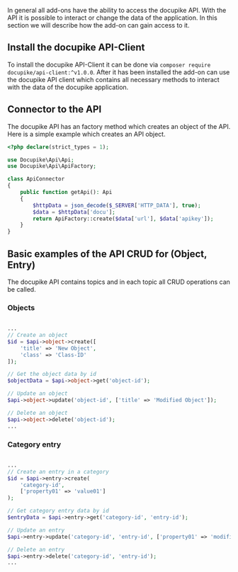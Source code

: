 In general all add-ons have the ability to access the docupike API.
With the API it is possible to interact or change the data of the application.
In this section we will describe how the add-on can gain access to it.

## Install the docupike API-Client

To install the docupike API-Client it can be done via `composer require docupike/api-client:^v1.0.0`.
After it has been installed the add-on can use the docupike API client which contains all necessary
methods to interact with the data of the docupike application.

## Connector to the API

The docupike API has an factory method which creates an object of the API. Here is a simple example which 
creates an API object.

```php
<?php declare(strict_types = 1);

use Docupike\Api\Api;
use Docupike\Api\ApiFactory;

class ApiConnector
{
    public function getApi(): Api
    {
        $httpData = json_decode($_SERVER['HTTP_DATA'], true);
        $data = $httpData['docu'];
        return ApiFactory::create($data['url'], $data['apikey']);
    }
}
```

## Basic examples of the API CRUD for (Object, Entry)

The docupike API contains topics and in each topic all CRUD operations can be called.

### Objects
```php

...
// Create an object
$id = $api->object->create([
    'title' => 'New Object',
    'class' => 'Class-ID'
]);

// Get the object data by id
$objectData = $api->object->get('object-id');

// Update an object
$api->object->update('object-id', ['title' => 'Modified Object']);

// Delete an object
$api->object->delete('object-id');
...
```

### Category entry
```php

...
// Create an entry in a category
$id = $api->entry->create(
    'category-id', 
    ['property01' => 'value01']
);

// Get category entry data by id
$entryData = $api->entry->get('category-id', 'entry-id');

// Update an entry
$api->entry->update('category-id', 'entry-id', ['property01' => 'modifiedValue01']);

// Delete an entry
$api->entry->delete('category-id', 'entry-id');
...
```
